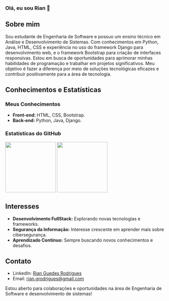 ### Olá, eu sou Rian 👋

<!--
**Rian122145/Rian122145** is a ✨ _special_ ✨ repository because its `README.md` (this file) appears on your GitHub profile.

Here are some ideas to get you started:

- 🔭 I’m currently working on ...
- 🌱 I’m currently learning ...
- 👯 I’m looking to collaborate on ...
- 🤔 I’m looking for help with ...
- 💬 Ask me about ...
- 📫 How to reach me: ...
- 😄 Pronouns: ...
- ⚡ Fun fact: ...
-->

## Sobre mim
Sou estudante de Engenharia de Software e possuo um ensino técnico em Análise e Desenvolvimento de Sistemas. Com conhecimentos em Python, Java, HTML, CSS e experiência no uso do framework Django para desenvolvimento web, e o framework Bootstrap para criação de interfaces responsivas. Estou em busca de oportunidades para aprimorar minhas habilidades de programação e trabalhar em projetos significativos. Meu objetivo é fazer a diferença por meio de soluções tecnológicas eficazes e contribuir positivamente para a área de tecnologia.

## Conhecimentos e Estatísticas
### Meus Conhecimentos
- **Front-end:** HTML, CSS, Bootstrap.
- **Back-end:** Python, Java, Django.

### Estatísticas do GitHub
<img height="160em" src="https://github-readme-stats.vercel.app/api?username=Rian122145&show_icons=true&theme=dark&include_all_commits=true&count_private=true"> <img height="160em" src="https://github-readme-stats.vercel.app/api/top-langs/?username=Rian122145&layout=compact&langs_count=7&theme=dark">

<!--
## Projeto em Andamento
No momento, estou trabalhando em [Nome do Projeto em Andamento](link-para-o-projeto-em-andamento), um projeto [breve descrição do projeto em andamento]. Este projeto visa [objetivo ou propósito do projeto em andamento].

## 🌱 Atualmente estou aprendendo
Estou atualmente me aprofundando em [Tecnologia ou Área de Aprendizado], visando expandir meus conhecimentos e habilidades na área de [breve descrição da tecnologia ou área].
-->

## Interesses
- **Desenvolvimento FullStack:** Explorando novas tecnologias e frameworks.
- **Segurança da Informação:** Interesse crescente em aprender mais sobre cibersegurança.
- **Aprendizado Contínuo:** Sempre buscando novos conhecimentos e desafios.

## Contato
- LinkedIn: [Rian Guedes Rodrigues](https://www.linkedin.com/in/rianguedesrodrigues/)
- Email: rian.grodrigues@gmail.com

Estou aberto para colaborações e oportunidades na área de Engenharia de Software e desenvolvimento de sistemas!
